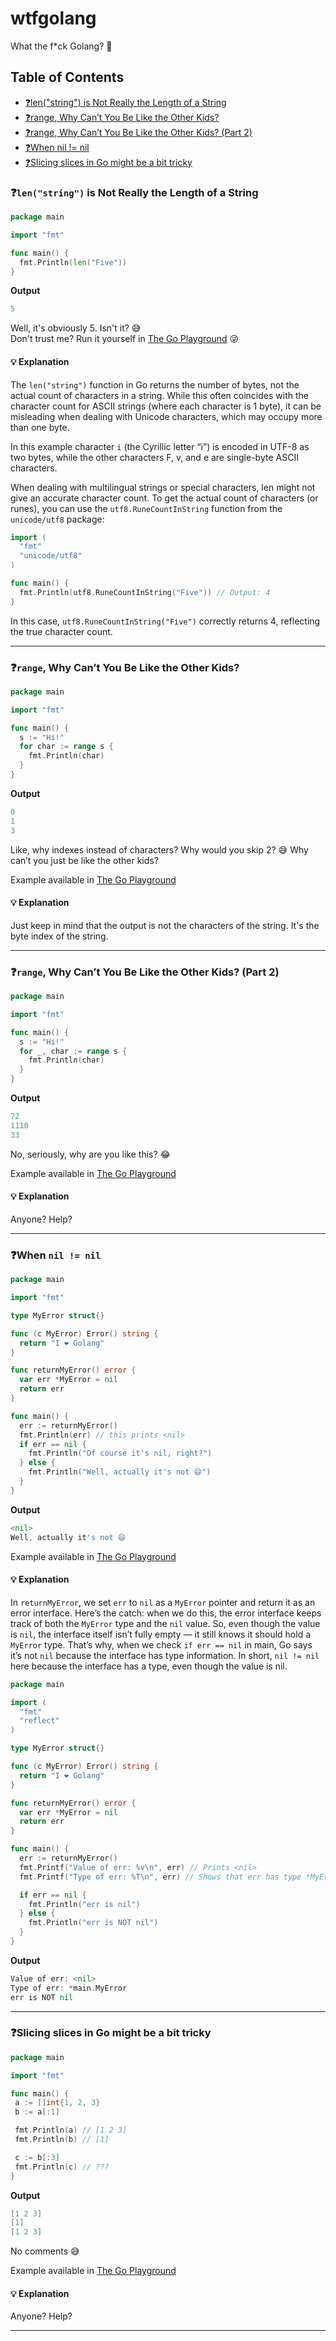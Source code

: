 # wtfgolang

What the f\*ck Golang? 🤨

## Table of Contents

- [❓len("string") is Not Really the Length of a String](#lenstring-is-not-really-the-length-of-a-string)
- [❓range, Why Can’t You Be Like the Other Kids?](#range-why-cant-you-be-like-the-other-kids)
- [❓range, Why Can’t You Be Like the Other Kids? (Part 2)](#range-why-cant-you-be-like-the-other-kids-part-2)
- [❓When nil \!= nil](#when-nil--nil)
- [❓Slicing slices in Go might be a bit tricky](#slicing-slices-in-go-might-be-a-bit-tricky)

### ❓`len("string")` is Not Really the Length of a String

```go
package main

import "fmt"

func main() {
  fmt.Println(len("Fіve"))
}
```

**Output**

```go
5
```

Well, it's obviously 5. Isn't it? 😅  
Don't trust me? Run it yourself in [The Go Playground](https://go.dev/play/p/BUU_QMh6xLl) 😜

#### 💡 Explanation

The `len("string")` function in Go returns the number of bytes, not the actual count of characters in a string. While this often coincides with the character count for ASCII strings (where each character is 1 byte), it can be misleading when dealing with Unicode characters, which may occupy more than one byte.

In this example character `і` (the Cyrillic letter “і”) is encoded in UTF-8 as two bytes, while the other characters F, v, and e are single-byte ASCII characters.

When dealing with multilingual strings or special characters, len might not give an accurate character count. To get the actual count of characters (or runes), you can use the `utf8.RuneCountInString` function from the `unicode/utf8` package:

```go
import (
  "fmt"
  "unicode/utf8"
)

func main() {
  fmt.Println(utf8.RuneCountInString("Fіve")) // Output: 4
}
```

In this case, `utf8.RuneCountInString("Fіve")` correctly returns 4, reflecting the true character count.

---

### ❓`range`, Why Can’t You Be Like the Other Kids?

```go
package main

import "fmt"

func main() {
  s := "Hі!"
  for char := range s {
    fmt.Println(char)
  }
}
```

**Output**

```go
0
1
3
```

Like, why indexes instead of characters? Why would you skip 2? 😅 Why can’t you just be like the other kids?

Example available in [The Go Playground](https://go.dev/play/p/TlHnZc84Yqp)

#### 💡 Explanation

Just keep in mind that the output is not the characters of the string. It's the byte index of the string.

---

### ❓`range`, Why Can’t You Be Like the Other Kids? (Part 2)

```go
package main

import "fmt"

func main() {
  s := "Hі!"
  for _, char := range s {
    fmt.Println(char)
  }
}
```

**Output**

```go
72
1110
33
```

No, seriously, why are you like this? 😂

Example available in [The Go Playground](https://go.dev/play/p/c_eAwsGYJRE)

#### 💡 Explanation

Anyone? Help?

---

### ❓When `nil != nil`

```go
package main

import "fmt"

type MyError struct{}

func (c MyError) Error() string {
  return "I ❤️ Golang"
}

func returnMyError() error {
  var err *MyError = nil
  return err
}

func main() {
  err := returnMyError()
  fmt.Println(err) // this prints <nil>
  if err == nil {
    fmt.Println("Of course it's nil, right?")
  } else {
    fmt.Println("Well, actually it's not 😄")
  }
}
```

**Output**

```go
<nil>
Well, actually it's not 😄
```

Example available in [The Go Playground](https://go.dev/play/p/sg78qnOtqpe)

#### 💡 Explanation

In `returnMyError`, we set `err` to `nil` as a `MyError` pointer and return it as an error interface. Here’s the catch: when we do this, the error interface keeps track of both the `MyError` type and the `nil` value. So, even though the value is `nil`, the interface itself isn’t fully empty — it still knows it should hold a `MyError` type. That’s why, when we check `if err == nil` in main, Go says it’s not `nil` because the interface has type information. In short, `nil != nil` here because the interface has a type, even though the value is nil.

```go
package main

import (
  "fmt"
  "reflect"
)

type MyError struct{}

func (c MyError) Error() string {
  return "I ❤️ Golang"
}

func returnMyError() error {
  var err *MyError = nil
  return err
}

func main() {
  err := returnMyError()
  fmt.Printf("Value of err: %v\n", err) // Prints <nil>
  fmt.Printf("Type of err: %T\n", err) // Shows that err has type *MyError

  if err == nil {
    fmt.Println("err is nil")
  } else {
    fmt.Println("err is NOT nil")
  }
}
```

**Output**

```go
Value of err: <nil>
Type of err: *main.MyError
err is NOT nil
```

---

### ❓Slicing slices in Go might be a bit tricky

```go
package main

import "fmt"

func main() {
 a := []int{1, 2, 3}
 b := a[:1]

 fmt.Println(a) // [1 2 3]
 fmt.Println(b) // [1]

 c := b[:3]
 fmt.Println(c) // ???
}
```

**Output**

```go
[1 2 3]
[1]
[1 2 3]
```

No comments 😅

Example available in [The Go Playground](https://go.dev/play/p/96HhnPJ_77K)

#### 💡 Explanation

Anyone? Help?

---
